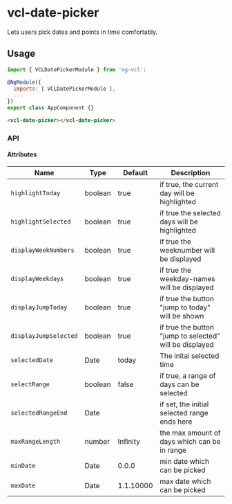 # vcl-date-picker

Lets users pick dates and points in time comfortably.

## Usage

```js
import { VCLDatePickerModule } from 'ng-vcl';

@NgModule({
  imports: [ VCLDatePickerModule ],
  ...
})
export class AppComponent {}
```

```html
<vcl-date-picker></vcl-date-picker>
```

### API

#### Attributes

| Name                             | Type        | Default   | Description
| -------------------------        | ----------- | --------- |--------------
| `highlightToday`                 | boolean     | true      | if true, the current day will be highlighted
| `highlightSelected`              | boolean     | true      | if true the selected days will be highlighted
| `displayWeekNumbers`             | boolean     | true      | if true the weeknumber will be displayed
| `displayWeekdays`                | boolean     | true      | if true the weekday-names will be displayed
| `displayJumpToday`               | boolean     | true      | if true the button "jump to today" will be shown
| `displayJumpSelected`            | boolean     | true      | if true the button "jump to selected" will be displayed
| `selectedDate`                   | Date        | today     | The inital selected time
| `selectRange`                    | boolean     | false     | if true, a range of days can be selected
| `selectedRangeEnd`               | Date        |           | if set, the initial selected range ends here
| `maxRangeLength`                 | number      | Infinity  | the max amount of days which can be in range
| `minDate`                        | Date        | 0.0.0     | min date which can be picked
| `maxDate`                        | Date        | 1.1.10000 | max date which can be picked
